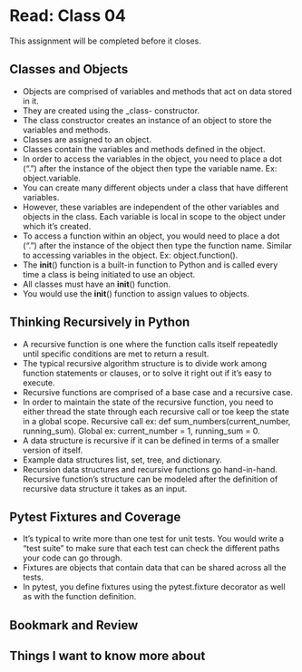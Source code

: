 # Read: Class 04

This assignment will be completed before it closes.

## Classes and Objects

- Objects are comprised of variables and methods that act on data stored in it.
- They are created using the _class- constructor.
- The class constructor creates an instance of an object to store the variables and methods.
- Classes are assigned to an object.
- Classes contain the variables and methods defined in the object.
- In order to access the variables in the object, you need to place a dot (“.”) after the instance of the object then type the variable name. Ex: object.variable.
- You can create many different objects under a class that have different variables.
- However, these variables are independent of the other variables and objects in the class. Each variable is local in scope to the object under which it’s created.
- To access a function within an object, you would need to place a dot (“.”) after the instance of the object then type the function name. Similar to accessing variables in the object. Ex: object.function().
- The __init__() function is a built-in function to Python and is called every time a class is being initiated to use an object.
- All classes must have an __init__() function.
- You would use the __init__() function to assign values to objects.

## Thinking Recursively in Python

- A recursive function is one where the function calls itself repeatedly until specific conditions are met to return a result. 
- The typical recursive algorithm structure is to divide work among function statements or clauses, or to solve it right out if it’s easy to execute.
- Recursive functions are comprised of a base case and a recursive case.
- In order to maintain the state of the recursive function, you need to either thread the state through each recursive call or toe keep the state in a global scope. Recursive call ex: def sum_numbers(current_number, running_sum). Global ex: current_number = 1, running_sum = 0.
- A data structure is recursive if it can be defined in terms of a smaller version of itself.
- Example data structures list, set, tree, and dictionary.
- Recursion data structures and recursive functions go hand-in-hand. Recursive function’s structure can be modeled after the definition of recursive data structure it takes as an input.

## Pytest Fixtures and Coverage

- It’s typical to write more than one test for unit tests. You would write a “test suite” to make sure that each test can check the different paths your code can go through.
- Fixtures are objects that contain data that can be shared across all the tests.
- In pytest, you define fixtures using the pytest.fixture decorator as well as with the function definition.

## Bookmark and Review

## Things I want to know more about